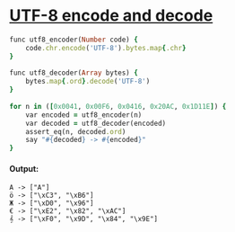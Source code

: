 [1]: http://rosettacode.org/wiki/UTF-8_encode_and_decode

# [UTF-8 encode and decode][1]

```ruby
func utf8_encoder(Number code) {
    code.chr.encode('UTF-8').bytes.map{.chr}
}
 
func utf8_decoder(Array bytes) {
    bytes.map{.ord}.decode('UTF-8')
}
 
for n in ([0x0041, 0x00F6, 0x0416, 0x20AC, 0x1D11E]) {
    var encoded = utf8_encoder(n)
    var decoded = utf8_decoder(encoded)
    assert_eq(n, decoded.ord)
    say "#{decoded} -> #{encoded}"
}
```

#### Output:
```
A -> ["A"]
ö -> ["\xC3", "\xB6"]
Ж -> ["\xD0", "\x96"]
€ -> ["\xE2", "\x82", "\xAC"]
𝄞 -> ["\xF0", "\x9D", "\x84", "\x9E"]
```